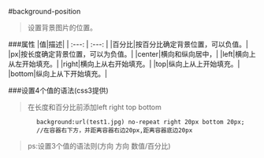 #background-position

>设置背景图片的位置。


###属性
|值|描述|
| :---: | :---: |
|百分比|按百分比确定背景位置，可以负值。|
|px|按长度确定背景位置，可以为负值。|
|center|横向和纵向居中，|
|left|横向上从左开始填充。|
|right|横向上从右开始填充。|
|top|纵向上从上开始填充。|
|bottom|纵向上从下开始填充。|

###设置4个值的语法(css3提供)
>在长度和百分比前添加left right top bottom


```
		background:url(test1.jpg) no-repeat right 20px bottom 20px;
		//在容器右下方，并距离容器右边20px,距离容器底边20px
```



>ps:设置3个值的语法则(方向 方向 数值/百分比)
